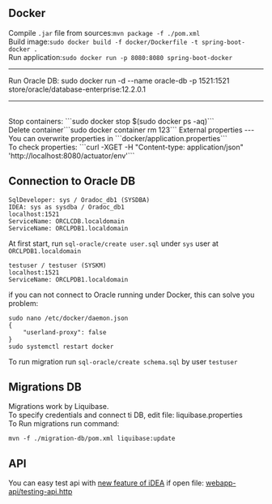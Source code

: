 Docker
---
Compile ```.jar``` file from sources:```mvn package -f ./pom.xml```
<br>Build image:```sudo docker build -f docker/Dockerfile -t spring-boot-docker .```
<br>Run application:```sudo docker run -p 8080:8080 spring-boot-docker```
<hr/>
Run Oracle DB: 
sudo docker run -d --name oracle-db -p 1521:1521 store/oracle/database-enterprise:12.2.0.1
<hr/>
<br>Stop containers: ```sudo docker stop $(sudo docker ps -aq)```
<br>Delete container```sudo docker container rm 123```
External properties
---
You can overwrite properties in ```docker/application.properties```
<br>To check properties:
```curl -XGET -H "Content-type: application/json" 'http://localhost:8080/actuator/env'```

Connection to Oracle DB
---
```
SqlDeveloper: sys / Oradoc_db1 (SYSDBA)
IDEA: sys as sysdba / Oradoc_db1 
localhost:1521
ServiceName: ORCLCDB.localdomain
ServiceName: ORCLPDB1.localdomain
```
At first start, run ```sql-oracle/create user.sql``` under ```sys``` user at ```ORCLPDB1.localdomain```
```
testuser / testuser (SYSKM)
localhost:1521
ServiceName: ORCLPDB1.localdomain
```
if you can not connect to Oracle running under Docker, this can solve you problem:
```
sudo nano /etc/docker/daemon.json 
{
    "userland-proxy": false
}
sudo systemctl restart docker
```
To run migration run ```sql-oracle/create schema.sql``` by user ```testuser``` 

Migrations DB
------
Migrations work by Liquibase.<br>
To specify credentials and connect ti DB, edit file: liquibase.properties
<br>
To Run migrations run command:
```
mvn -f ./migration-db/pom.xml liquibase:update
```

API
---
You can easy test api with [new feature of iDEA](https://www.jetbrains.com/help/idea/testing-restful-web-services.html)
if open file: [webapp-api/testing-api.http](webapp-api/testing-api.http)